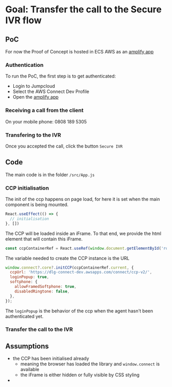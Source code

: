 # Goal: Transfer the call to the Secure IVR flow
## PoC

For now the Proof of Concept is hosted in ECS AWS as an [amplify app](https://main.d312cw88l3c3jl.amplifyapp.com/)

### Authentication
To run the PoC, the first step is to get authenticated:
  * Login to Jumpcloud
  * Select the AWS Connect Dev Profile
  * Open the [amplify app](https://main.d312cw88l3c3jl.amplifyapp.com/)
### Receiving a call from the client
On your mobile phone: 0808 189 5305

### Transfering to the IVR
Once you accepted the call, click the button `Secure IVR`

## Code

The main code is in the folder `/src/App.js`

### CCP initialisation

The init of the ccp happens on page load, for here it is set when the main component is being mounted.
```js
React.useEffect(() => {
  // initialisation
}, [])
```

The CCP will be loaded inside an iFrame. To that end, we provide the html element that will contain this iFrame.
```js
const ccpContainerRef = React.useRef(window.document.getElementById('root'))
```

The variable needed to create the CCP instance is the URL
```js
window.connect?.core?.initCCP(ccpContainerRef.current, {
  ccpUrl: 'https://dlg-connect-dev.awsapps.com/connect/ccp-v2/',
  loginPopup: true,
  softphone: {
    allowFramedSoftphone: true,
    disabledRingtone: false,
  },
});
```
The `loginPopup` is the behavior of the ccp when the agent hasn't been authenticated yet.

### Transfer the call to the IVR


## Assumptions
* the CCP has been initialised already
  - meaning the browser has loaded the library and `window.connect` is available
  - the iFrame is either hidden or fully visible by CSS styling
*
